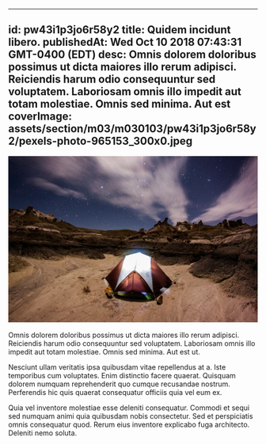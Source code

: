 
---
id: pw43i1p3jo6r58y2
title: Quidem incidunt libero.
publishedAt: Wed Oct 10 2018 07:43:31 GMT-0400 (EDT)
desc: Omnis dolorem doloribus possimus ut dicta maiores illo rerum adipisci. Reiciendis harum odio consequuntur sed voluptatem. Laboriosam omnis illo impedit aut totam molestiae. Omnis sed minima. Aut est
coverImage: assets/section/m03/m030103/pw43i1p3jo6r58y2/pexels-photo-965153_300x0.jpeg
---

![image from pexels.com](assets/section/m03/m030103/pw43i1p3jo6r58y2/pexels-photo-965153.jpeg)

Omnis dolorem doloribus possimus ut dicta maiores illo rerum adipisci. Reiciendis harum odio consequuntur sed voluptatem. Laboriosam omnis illo impedit aut totam molestiae. Omnis sed minima. Aut est ut.
 
Nesciunt ullam veritatis ipsa quibusdam vitae repellendus at a. Iste temporibus cum voluptates. Enim distinctio facere quaerat. Quisquam dolorem numquam reprehenderit quo cumque recusandae nostrum. Perferendis hic quis quaerat consequatur officiis quia vel eum ex.
 
Quia vel inventore molestiae esse deleniti consequatur. Commodi et sequi sed numquam animi quia quibusdam nobis consectetur. Sed et perspiciatis omnis consequatur quod. Rerum eius inventore explicabo fuga architecto. Deleniti nemo soluta.

